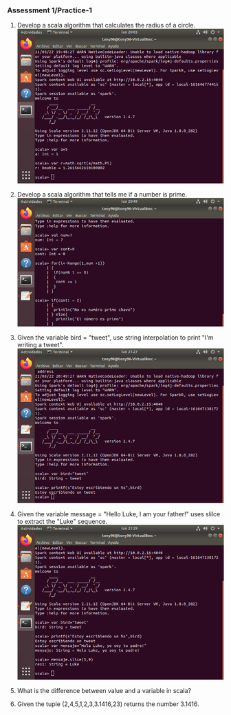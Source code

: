 ### Assessment 1/Practice-1
1. Develop a scala algorithm that calculates the radius of a circle.
![one image](https://github.com/rulom24/DatosMasivos/blob/Unit-1/Captura%20de%20pantalla%20de%202021-03-22%2020-05-49.png)

2. Develop a scala algorithm that tells me if a number is prime.
![two image](https://github.com/rulom24/DatosMasivos/blob/Unit-1/Captura%20de%20pantalla%20de%202021-03-22%2020-49-01.png)

3. Given the variable bird = "tweet", use string interpolation to
print "I'm writing a tweet".
![three image](https://github.com/rulom24/DatosMasivos/blob/Unit-1/Captura%20de%20pantalla%20de%202021-03-22%2021-27-32.png)

4. Given the variable message = "Hello Luke, I am your father!" uses slilce to extract the
"Luke" sequence.
![four image](https://github.com/rulom24/DatosMasivos/blob/Unit-1/Captura%20de%20pantalla%20de%202021-03-22%2021-29-18.png)

5. What is the difference between value and a variable in scala?

6. Given the tuple (2,4,5,1,2,3,3.1416,23) returns the number 3.1416.
